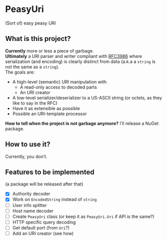 # PeasyUri
(Sort of) easy peasy URI

## What is this project?
**Currently** more or less a piece of garbage.  
**Ultimately** a URI parser and writer compliant with [RFC3986](https://datatracker.ietf.org/doc/html/rfc3986/) where serialization (and encoding) is clearly distinct from data (a.k.a a `string` is not the same as a `string`).  
The goals are:
- A high-level (semantic) URI manipulation with
  - A read-only access to decoded parts
  - An URI creator
- A low-level serializer/deserializer to a US-ASCII string (or octets, as they like to say in the RFC)
- Have it as extensible as possible
- Possible an URI-template processor

**How to tell when the project is not garbage anymore?** I’ll release a NuGet package.

## How to use it?

Currently, you don’t.  

## Features to be implemented

(a package will be released after that)

- [x] Authority decoder
- [x] Work on `EncodedString` instead of `string`
- [ ] User info splitter
- [ ] Host name decoder
- [ ] Create `PeasyUri` class (or keep it as `PeasyUri.Uri` if API is the same?)
- [ ] HTTP specific query decoding
- [ ] Get default port (from `Uri`?)
- [ ] Add an URI creator (see how)
